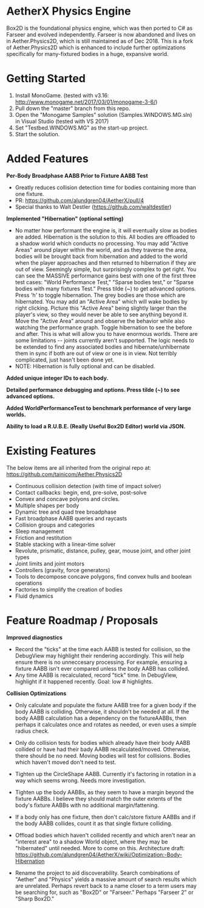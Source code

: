 # AetherX Physics Engine

Box2D is the foundational physics engine, which was then ported to C# as Farseer and evolved independently. Farseer is now abandoned and lives on in Aether.Physics2D, which is still maintained as of Dec 2018. This is a fork of Aether.Physics2D which is enhanced to include further optimizations specifically for many-fixtured bodies in a huge, expansive world.

# Getting Started

1) Install MonoGame. (tested with v3.16: http://www.monogame.net/2017/03/01/monogame-3-6/)
2) Pull down the "master" branch from this repo.
3) Open the "Monogame Samples" solution (Samples.WINDOWS.MG.sln) in Visual Studio (tested with VS 2017)
4) Set "Testbed.WINDOWS.MG" as the start-up project.
5) Start the solution. 

# Added Features

**Per-Body Broadphase AABB Prior to Fixture AABB Test**
* Greatly reduces collision detection time for bodies containing more than one fixture.
* PR: https://github.com/alundgren04/AetherX/pull/4
* Special thanks to Walt Destler (https://github.com/waltdestler)

**Implemented "Hibernation" (optional setting)**
* No matter how performant the engine is, it will eventually slow as bodies are added. Hibernation is the solution to this. All bodies are offloaded to a shadow world which conducts no processing. You may add "Active Areas" around player within the world, and as they traverse the area, bodies will be brought back from hibernation and added to the world when the player approaches and then returned to hibernation if they are out of view. Seemingly simple, but surprisingly complex to get right. You can see the MASSIVE performance gains best with one of the first three test cases: "World Performance Test," "Sparse bodies test," or "Sparse bodies with many fixtures Test." Press tilde (~) to get advanced options. Press 'h' to toggle hibernation. The grey bodies are those which are hibernated. You may add an "Active Area" which will wake bodies by right clicking. Picture this "Active Area" being slightly larger than the player's view, so they would never be able to see anything beyond it. Move the "Active Area" around and observe the behavior while also watching the performance graph. Toggle hibernation to see the before and after. This is what will allow you to have enormous worlds. There are some limitations -- joints currently aren't supported. The logic needs to be extended to find any associated bodies and hibernate/unhibernate them in sync if both are out of view or one is in view. Not terribly complicated, just hasn't been done yet. 
* NOTE: Hibernation is fully optional and can be disabled.

**Added unique integer IDs to each body.**

**Detailed performance debugging and options. Press tilde (~) to see advanced options.**

**Added WorldPerformanceTest to benchmark performance of very large worlds.**

**Ability to load a R.U.B.E. (Really Useful Box2D Editor) world via JSON.**


# Existing Features

The below items are all inherited from the original repo at: https://github.com/tainicom/Aether.Physics2D
* Continuous collision detection (with time of impact solver)
* Contact callbacks: begin, end, pre-solve, post-solve
* Convex and concave polyons and circles.
* Multiple shapes per body
* Dynamic tree and quad tree broadphase
* Fast broadphase AABB queries and raycasts
* Collision groups and categories
* Sleep management
* Friction and restitution
* Stable stacking with a linear-time solver
* Revolute, prismatic, distance, pulley, gear, mouse joint, and other joint types
* Joint limits and joint motors
* Controllers (gravity, force generators)
* Tools to decompose concave polygons, find convex hulls and boolean operations
* Factories to simplify the creation of bodies
* Fluid dynamics

# Feature Roadmap / Proposals

**Improved diagnostics**
* Record the "ticks" at the time each AABB is tested for collision, so the DebugView may highlight their rendering accordingly. This will help ensure there is no unneccesary processing. For example, ensuring a fixture AABB isn't ever compared unless the body AABB has collided.
* Any time AABB is recalculated, record "tick" time. In DebugView, highlight if it happened recently. Goal: low # highlights.

**Collision Optimizations**
* Only calculate and populate the fixture AABB tree for a given body if the body AABB is colliding. Otherwise, it shouldn't be needed at all. If the body AABB calculation has a dependency on the fixtureAABBs, then perhaps it calculates once and rotates as needed, or even uses a simple radius check.

* Only do collision tests for bodies which already have their body AABB collided or have had their bady AABB recalculated/moved. Otherwise, there should be no need. Moving bodies will test for collisions. Bodies which haven't moved don't need to test.

* Tighten up the CircleShape AABB. Currently it's factoring in rotation in a way which seems wrong. Needs more investigation.

* Tighten up the body AABBs, as they seem to have a margin beyond the fixture AABBs. I believe they should match the outer extents of the body's fixture AABBs with no additional margin/fattening.

* If a body only has one fixture, then don't calc/store fixture AABBs and if the body AABB collides, count it as that single fixture colliding.

* Offload bodies which haven't collided recently and which aren't near an "interest area" to a shadow World object, where they may be "hibernated"  until needed. More to come on this. Architecture draft: https://github.com/alundgren04/AetherX/wiki/Optimization:-Body-Hibernation

* Rename the project to aid discoverability. Search combinations of "Aether" and "Physics" yields a massive amount of search results which are unrelated. Perhaps revert back to a name closer to a term users may be searching for, such as "Box2D" or "Farseer." Perhaps "Farseer 2" or "Sharp Box2D." 
